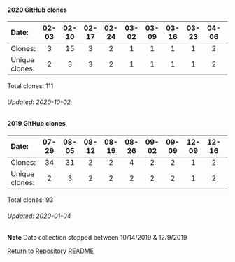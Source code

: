 #### 2020 GitHub clones
Date:   |       02-03   |       02-10   |       02-17   |       02-24   |       03-02   |       03-09   |       03-16   |       03-23   |       04-06   |       04-13   |       04-20   |       05-04   |       05-11   |  05-18  |  05-25  |  06-01  |  06-08  |  06-15  |  06-29  |  07-06  |  07-13  |  07-20  |  08-10  |  08-17  |  08-24  |  08-31  |  09-07  |  09-21
|:---   |:---:  |:---:  |:---:  |:---:  |:---:  |:---:  |:---:  |:---:  |:---:  |:---:  |:---:  |:---:  |:---:  |:---:  |:---:  |:---:  |:---:  |:---:  |:---:  |:---:  |:---:  |:---:  |:---:  |:---:  |:---:  |:---:  |:---:  |:---:
Clones: |       3       |       15      |       3       |       2       |       1       |       1       |       1       |       1       |       2       |       2       |       1       |       5       |       1       |  3      |  2      |  6      |  1      |  1      |  1      |  4      |  3      |  3      |  11     |  4      |  31     |  3      |  3      |  3
Unique            clones:  |       2       |       3       |       3       |       2       |       1       |       1       |       1       |       1       |       2       |       1       |       1       |       4       |       1  |      2  |      2  |      5  |      1  |      1  |      1  |      2  |      3  |      3  |      8  |      3  |      4  |      3  |      3  |      3

Total clones: 111
###### Updated: 2020-10-02

#### 2019 GitHub clones
Date:		    |        07-29   |       08-05   |       08-12   |       08-19   |       08-26   |       09-02  |  09-09  |  12-09  |  12-16  |  12-23  |  12-30
|:---    |:---:   |:---:  |:---:  |:---:  |:---:  |:---:  |:---:  |:---:  |:---:  |:---:  |:---:
Clones:		  |        34      |       31      |       2       |       2       |       4       |       2      |  2      |  1      |  2      |  9      |  4
Unique   clones:  |       2       |       3       |       2       |       2       |       2       |      2  |      2  |      1  |      2  |      8  |      2

Total clones: 93
###### Updated: 2020-01-04

**Note**  Data collection stopped between 10/14/2019 & 12/9/2019

[Return to Repository README](https://github.com/BradleyA/Linux-admin/blob/master/README.md#Linux-admin)
